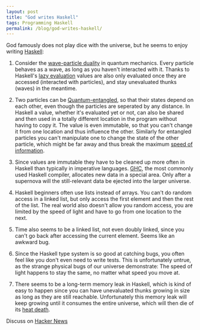 ```yaml
---
layout: post
title: "God writes Haskell"
tags: Programming Haskell
permalink: /blog/god-writes-haskell/
---
```


God famously does not play dice with the universe, but he seems to enjoy writing [Haskell](https://www.haskell.org/):
<!--more-->

1. Consider the [wave-particle duality](https://en.wikipedia.org/wiki/Wave%E2%80%93particle_duality) in quantum mechanics. Every particle behaves as a wave, as long as you haven't interacted with it. Thanks to Haskell's [lazy evaluation](https://wiki.haskell.org/Lazy_evaluation) values are also only evaluated once they are accessed (interacted with particles), and stay unevaluated thunks (waves) in the meantime.

2. Two particles can be [Quantum-entangled](https://en.wikipedia.org/wiki/Quantum_entanglement), so that their states depend on each other, even though the particles are seperated by any distance. In Haskell a value, whether it's evaluated yet or not, can also be shared and then used in a totally different location in the program without having to copy it. The value is even immutable, so that you can't change it from one location and thus influence the other. Similarly for entangled particles you can't manipulate one to change the state of the other particle, which might be far away and thus break the maximum [speed of information](https://en.wikipedia.org/wiki/Speed_of_light).

3. Since values are immutable they have to be cleaned up more often in Haskell than typically in imperative languages. [GHC](https://www.haskell.org/ghc/), the most commonly used Haskell compiler, allocates new data in a special area. Only after a supernova will the still-relevant data be ejected into the larger universe.

4. Haskell beginners often use lists instead of arrays. You can't do random access in a linked list, but only access the first element and then the rest of the list. The real world also doesn't allow you random access, you are limited by the speed of light and have to go from one location to the next.

5. Time also seems to be a linked list, not even doubly linked, since you can't go back after accessing the current element. Seems like an awkward bug.

6. Since the Haskell type system is so good at catching bugs, you often feel like you don't even need to write tests. This is unfortunately untrue, as the strange physical bugs of our universe demonstrate: The speed of light happens to stay the same, no matter what speed you move at.

7. There seems to be a long-term memory leak in Haskell, which is kind of easy to happen since you can have unevaluated thunks growing in size as long as they are still reachable. Unfortunately this memory leak will keep growing until it consumes the entire universe, which will then die of its [heat death](https://en.wikipedia.org/wiki/Heat_death_of_the_universe).

Discuss on [Hacker News](https://news.ycombinator.com/item?id=37414624)
